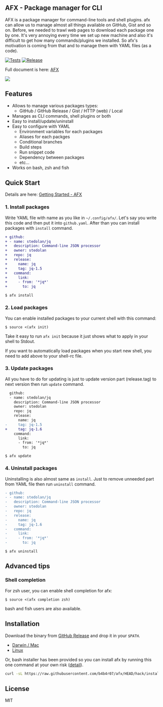 AFX - Package manager for CLI
---

AFX is a package manager for command-line tools and shell plugins. afx can allow us to manage almost all things available on GitHub, Gist and so on. Before, we needed to trawl web pages to download each package one by one. It's very annoying every time we set up new machine and also it's difficult to get how many commands/plugins we installed. So afx's motivation is coming from that and to manage them with YAML files (as a code).

[![Tests][test-mark]][test-link] [![Release][release-mark]][release-link]

[test-mark]: https://github.com/b4b4r07/afx/actions/workflows/go.yaml/badge.svg
[test-link]: https://github.com/b4b4r07/afx/actions/workflows/go.yaml

[release-mark]: https://github.com/b4b4r07/afx/actions/workflows/release.yaml/badge.svg
[release-link]: https://github.com/b4b4r07/afx/actions/workflows/release.yaml

Full document is here: [AFX](https://babarot.me/afx/)

<img src="https://vhs.charm.sh/vhs-577hHga4xJRSvZFshv47y3.gif" width="">

<!--
<img src="https://vhs.charm.sh/vhs-46LPru8ovWFCQV6DnyKwGm.gif" width="">
<img src="https://vhs.charm.sh/vhs-6tz3U4NZyh9LBzmTlT98c9.gif" width="">
-->

## Features

- Allows to manage various packages types:
  - GitHub / GitHub Release / Gist / HTTP (web) / Local
- Manages as CLI commands, shell plugins or both
- Easy to install/update/uninstall
- Easy to configure with YAML
  - Environment variables for each packages
  - Aliases for each packges
  - Conditional branches
  - Build steps
  - Run snippet code
  - Dependency between packages
  - etc...
- Works on bash, zsh and fish

## Quick Start

Details are here: [Getting Started - AFX](https://babarot.me/afx/getting-started/)

### 1. Install packages

Write YAML file with name as you like in `~/.config/afx/`. Let's say you write this code and then put it into `github.yaml`. After than you can install packages with `install` command.

```diff
+ github:
+ - name: stedolan/jq
+   description: Command-line JSON processor
+   owner: stedolan
+   repo: jq
+   release:
+     name: jq
+     tag: jq-1.5
+   command:
+     link:
+     - from: '*jq*'
+       to: jq
```

```console
$ afx install
```

### 2. Load packages

You can enable installed packages to your current shell with this command:

```console
$ source <(afx init)
```

Take it easy to run `afx init` because it just shows what to apply in your shell to Stdout.

If you want to automatically load packages when you start new shell, you need to add above to your shell-rc file.

### 3. Update packages

All you have to do for updating is just to update version part (release.tag) to next version then run `update` command.

```diff
  github:
  - name: stedolan/jq
    description: Command-line JSON processor
    owner: stedolan
    repo: jq
    release:
      name: jq
-     tag: jq-1.5
+     tag: jq-1.6
    command:
      link:
      - from: '*jq*'
        to: jq
```

```console
$ afx update
```

### 4. Uninstall packages

Uninstalling is also almost same as `install`. Just to remove unneeded part from YAML file then run `uninstall` command.

```diff
- github:
- - name: stedolan/jq
-   description: Command-line JSON processor
-   owner: stedolan
-   repo: jq
-   release:
-     name: jq
-     tag: jq-1.6
-   command:
-     link:
-     - from: '*jq*'
-       to: jq
```

```console
$ afx uninstall
```

## Advanced tips

### Shell completion

For zsh user, you can enable shell completion for afx:

```console
$ source <(afx completion zsh)
```

bash and fish users are also available.

## Installation

Download the binary from [GitHub Release][release] and drop it in your `$PATH`.

- [Darwin / Mac][release]
- [Linux][release]

Or, bash installer has been provided so you can install afx by running this one command at your own risk ([detail](./hack/README.md)).

```bash
curl -sL https://raw.githubusercontent.com/b4b4r07/afx/HEAD/hack/install | bash
```

[release]: https://github.com/b4b4r07/afx/releases/latest
[website]: https://babarot.me/afx/

## License

MIT
